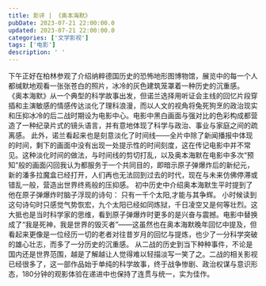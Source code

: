 ```yaml
---
title: 影评 | 《奥本海默》
pubDate: 2023-07-21 22:00:00.0
updated: 2023-07-21 22:00:00.0
categories: ['文学影视']
tags: ['电影']
description: ' '
---
```


下午正好在柏林参观了介绍纳粹德国历史的恐怖地形图博物馆，展览中的每一个人都缄默地观看一张张苍白的照片，冰冷的灰色建筑笼罩着一种历史的沉重感。
《奥本海默》从一个典型的科学故事出发，但诺兰选择用听证会主线的回忆片段穿插和主演敏感的情感传达淡化了理科浪漫，而以人文的视角将兔死狗烹的政治现实和压抑冰冷的后二战时期设为电影中心。电影中黑白画面与强对比的色彩构成都营造了一种纪录片式的镜头语言，并有意地体现了科学与政治、事业与家庭之间的疏离感。
此外，诺兰看起来也是刻意淡化了时间线——全片中除了新闻播报中体现的时间，剩下的画面中没有出现一处提示性的时间刻度，这在传记电影中并不常见。这种淡化时间的做法，与时间线的剪切打乱，以及奥本海默在电影中多次“预知”般的画面闪回我认为都服务于一个共同目的，即暗示原子弹爆炸后的新纪元，新的潘多拉魔盒已经打开，人们再也无法回到过去的时代，现在与未来仿佛停滞或错乱一般，营造出世界终焉般的压抑感。
初中历史中介绍奥本海默生平时提到了他在原子弹爆炸时脑子浮现的诗句：
只有一千个太阳,才能与其争辉。
小时候读到这句诗句时只感觉气势恢宏，九个太阳已经如同炼狱，千日凌空又是何等壮烈。这大抵也是当时科学家的思维，看到原子弹爆炸时更多的是兴奋与震撼。电影中替换成了“我是死神，我是世界的毁灭者”——这虽然也在奥本海默晚年回忆中提及，但看起来更像是一位经历一切的老者对往昔岁月的回忆与提炼，也少了一分科学突破的雄心壮志，而多了一分历史的沉重感。
从二战的历史到当下种种事件，不论是国内还是世界范围，越是了解越让人觉得难以轻描淡写一笑了之。二战的相关影视已经很多了，这一部作品始于单纯的科学故事，终于战争惨剧、政治权谋与意识形态，180分钟的观影体验在递进中也保持了连贯与统一，实为佳作。

